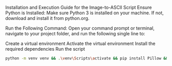 Installation and Execution Guide for the Image-to-ASCII Script
Ensure Python is Installed: Make sure Python 3 is installed on your machine. If not, download and install it from python.org.

Run the Following Command: Open your command prompt or terminal, navigate to your project folder, and run the following single line to:

Create a virtual environment
Activate the virtual environment
Install the required dependencies
Run the script

```bash
python -m venv venv && .\venv\Scripts\activate && pip install Pillow && python -c "from PIL import Image; def grayscale_image(image_path): img = Image.open(image_path); img = img.convert('L'); return img; def pixel_to_ascii(pixel_value): ascii_chars = ['@', '#', 'S', '%', '?', '*', '+', ';', ':', ',', '.']; return ascii_chars[pixel_value // 25]; def image_to_ascii(image_path, new_width=80): img = grayscale_image(image_path); width, height = img.size; aspect_ratio = height / width; new_height = int(aspect_ratio * new_width); img = img.resize((new_width, new_height)); ascii_str = ''; for y in range(new_height): for x in range(new_width): pixel_value = img.getpixel((x, y)); ascii_str += pixel_to_ascii(pixel_value); ascii_str += '\n'; return ascii_str; def save_ascii_art(ascii_art, filename='ascii_art.txt'): with open(filename, 'w') as f: f.write(ascii_art); def main(image_path): ascii_art = image_to_ascii(image_path); save_ascii_art(ascii_art); print('ASCII art generated and saved to ascii_art.txt'); if __name__ == '__main__': image_path = r'C:\\Users\\jamai\\Downloads\\audrey14.jpg'; main(image_path)"

